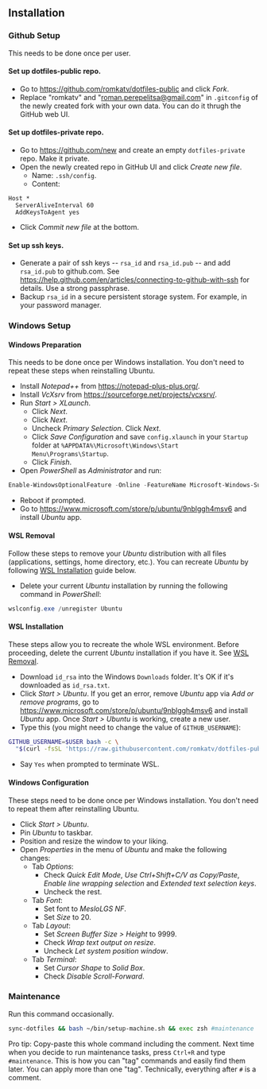 ## Installation

### Github Setup
This needs to be done once per user.

#### Set up dotfiles-public repo.
- Go to https://github.com/romkatv/dotfiles-public and click *Fork*.
- Replace "romkatv" and "roman.perepelitsa@gmail.com" in `.gitconfig` of the newly created fork with your own data. You can do it thrugh the GitHub web UI.

#### Set up dotfiles-private repo.
- Go to https://github.com/new and create an empty `dotfiles-private` repo. Make it private.
- Open the newly created repo in GitHub UI and click *Create new file*.
  - Name: `.ssh/config`.
  - Content:
```text
Host *
  ServerAliveInterval 60
  AddKeysToAgent yes
```
- Click *Commit new file* at the bottom.

#### Set up ssh keys.
- Generate a pair of ssh keys -- `rsa_id` and `rsa_id.pub` -- and add `rsa_id.pub` to github.com. See https://help.github.com/en/articles/connecting-to-github-with-ssh for details. Use a strong passphrase.
- Backup `rsa_id` in a secure persistent storage system. For example, in your password manager.

### Windows Setup

#### Windows Preparation
This needs to be done once per Windows installation. You don't need to repeat these steps when reinstalling Ubuntu.

- Install *Notepad++* from https://notepad-plus-plus.org/.
- Install *VcXsrv* from https://sourceforge.net/projects/vcxsrv/.
- Run *Start > XLaunch*.
  - Click *Next*.
  - Click *Next*.
  - Uncheck *Primary Selection*. Click *Next*.
  - Click *Save Configuration* and save `config.xlaunch` in your `Startup` folder at `%APPDATA%\Microsoft\Windows\Start Menu\Programs\Startup`.
  - Click *Finish*.
- Open *PowerShell* as *Administrator* and run:
```powershell
Enable-WindowsOptionalFeature -Online -FeatureName Microsoft-Windows-Subsystem-Linux
```
- Reboot if prompted.
- Go to https://www.microsoft.com/store/p/ubuntu/9nblggh4msv6 and install *Ubuntu* app.

#### WSL Removal
Follow these steps to remove your *Ubuntu* distribution with all files (applications, settings, home directory, etc.). You can recreate *Ubuntu* by following [WSL Installation](#wsl-installation) guide below.

- Delete your current *Ubuntu* installation by running the following command in *PowerShell*:
```powershell
wslconfig.exe /unregister Ubuntu
```

#### WSL Installation
These steps allow you to recreate the whole WSL environment. Before proceeding, delete the current *Ubuntu* installation if you have it. See [WSL Removal](#wsl-removal).

- Download `id_rsa` into the Windows `Downloads` folder. It's OK if it's downloaded as `id_rsa.txt`.
- Click *Start > Ubuntu*. If you get an error, remove *Ubuntu* app via *Add or remove programs*, go to https://www.microsoft.com/store/p/ubuntu/9nblggh4msv6 and install *Ubuntu* app. Once *Start > Ubuntu* is working, create a new user.
- Type this (you might need to change the value of `GITHUB_USERNAME`):
```bash
GITHUB_USERNAME=$USER bash -c \
  "$(curl -fsSL 'https://raw.githubusercontent.com/romkatv/dotfiles-public/master/bin/bootstrap-machine.sh')"
```
- Say `Yes` when prompted to terminate WSL.

#### Windows Configuration
These steps need to be done once per Windows installation. You don't need to repeat them after reinstalling Ubuntu.

- Click *Start > Ubuntu*.
- Pin *Ubuntu* to taskbar.
- Position and resize the window to your liking.
- Open *Properties* in the menu of *Ubuntu* and make the following changes:
  - Tab *Options*:
    - Check *Quick Edit Mode*, *Use Ctrl+Shift+C/V as Copy/Paste*, *Enable line wrapping selection* and *Extended text selection keys*.
    - Uncheck the rest.
  - Tab *Font*:
    - Set font to *MesloLGS NF*.
    - Set *Size* to 20.
  - Tab *Layout*:
    - Set *Screen Buffer Size > Height* to 9999.
    - Check *Wrap text output on resize*.
    - Uncheck *Let system position window*.
  - Tab *Terminal*:
    - Set *Cursor Shape* to *Solid Box*.
    - Check *Disable Scroll-Forward*.

### Maintenance
Run this command occasionally.

```zsh
sync-dotfiles && bash ~/bin/setup-machine.sh && exec zsh #maintenance
```

Pro tip: Copy-paste this whole command including the comment. Next time when you decide to run maintenance tasks, press `Ctrl+R` and type `#maintenance`. This is how you can "tag" commands and easily find them later. You can apply more than one "tag". Technically, everything after `#` is a comment.
